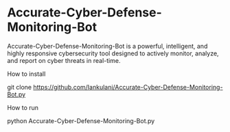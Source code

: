 # Accurate-Cyber-Defense-Monitoring-Bot
Accurate-Cyber-Defense-Monitoring-Bot is a powerful, intelligent, and highly responsive cybersecurity tool designed to actively monitor, analyze, and report on cyber threats in real-time.

How to install

git clone https://github.com/Iankulani/Accurate-Cyber-Defense-Monitoring-Bot.py

How to run

python Accurate-Cyber-Defense-Monitoring-Bot.py


